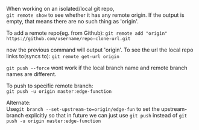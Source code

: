 When working on an isolated/local git repo,  
`git remote show` to see whether it has any remote origin. If the output is empty, that means there are no such thing as 'origin'.  

To add a remote repo(eg. from Github): `git remote add "origin" https://github.com/username/repo-clone-url.git`

now the previous command will output 'origin'. To see the url the local repo links to(syncs to): `git remote get-url origin`

`git push --force` wont work if the local branch name and remote branch names are different.

To push to specific remote branch:  
`git push -u origin master:edge-function`

Alternate:   
Use`git branch --set-upstream-to=origin/edge-fun` to set the upstream-branch explicitly so that in future we can just use `git push` instead of `git push -u origin master:edge-function`


